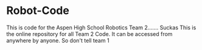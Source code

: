 Robot-Code
==========

This is code for the Aspen High School Robotics Team 2....... Suckas
This is the online repository for all Team 2 Code.
It can be accessed from anywhere by anyone. So don't tell team 1
